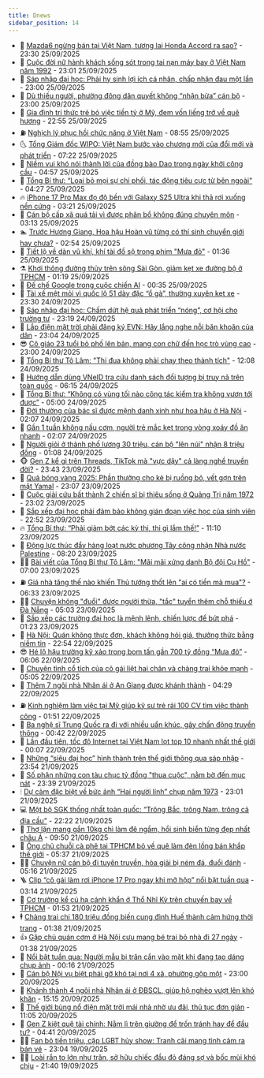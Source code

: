 ```yaml
---
title: Dnews
sidebar_position: 14
---
```


<!-- dantri-dnews:START -->
- 🤠 [Mazda6 ngừng bán tại Việt Nam, tương lai Honda Accord ra sao?](https://dantri.com.vn/o-to-xe-may/mazda6-ngung-ban-tai-viet-nam-tuong-lai-honda-accord-ra-sao-20250925141243880.htm) - 23:30 25/09/2025
- 🌈 [Cuộc đời nữ hành khách sống sót trong tai nạn máy bay ở Việt Nam năm 1992](https://dantri.com.vn/doi-song/cuoc-doi-nu-hanh-khach-song-sot-trong-tai-nan-may-bay-o-viet-nam-nam-1992-20250920233324407.htm) - 23:01 25/09/2025
- 🐎 [Sáp nhập đại học: Phải hy sinh lợi ích cá nhân, chấp nhận đau một lần](https://dantri.com.vn/giao-duc/sap-nhap-dai-hoc-phai-hy-sinh-loi-ich-ca-nhan-chap-nhan-dau-mot-lan-20250925215942679.htm) - 23:00 25/09/2025
- 👹 [Dù thiếu người, phường đông dân quyết không “nhận bừa” cán bộ](https://dantri.com.vn/noi-vu/du-thieu-nguoi-phuong-dong-dan-quyet-khong-nhan-bua-can-bo-20250924182222413.htm) - 23:00 25/09/2025
- 🫶 [Gia đình trí thức trẻ bỏ việc tiền tỷ ở Mỹ, đem vốn liếng trở về quê hương](https://dantri.com.vn/khoa-hoc/gia-dinh-tri-thuc-tre-bo-viec-tien-ty-o-my-dem-von-lieng-tro-ve-que-huong-20250924235755326.htm) - 22:55 25/09/2025
- ⛽️ [Nghịch lý phục hồi chức năng ở Việt Nam](https://dantri.com.vn/suc-khoe/nghich-ly-phuc-hoi-chuc-nang-o-viet-nam-20250924121246857.htm) - 08:55 25/09/2025
- 🌜 [Tổng Giám đốc WIPO: Việt Nam bước vào chương mới của đổi mới và phát triển](https://dantri.com.vn/khoa-hoc/tong-giam-doc-wipo-viet-nam-buoc-vao-chuong-moi-cua-doi-moi-va-phat-trien-20250925130359792.htm) - 07:22 25/09/2025
- 💪 [Niềm vui khó nói thành lời của đồng bào Dao trong ngày khởi công cầu](https://dantri.com.vn/tam-long-nhan-ai/niem-vui-kho-noi-thanh-loi-cua-dong-bao-dao-trong-ngay-khoi-cong-cau-20250923102015222.htm) - 04:57 25/09/2025
- 🎊 [Tổng Bí thư: “Loại bỏ mọi sự chi phối, tác động tiêu cực từ bên ngoài&quot;](https://dantri.com.vn/thoi-su/tong-bi-thu-loai-bo-moi-su-chi-phoi-tac-dong-tieu-cuc-tu-ben-ngoai-20250925100048748.htm) - 04:27 25/09/2025
- 🔥 [iPhone 17 Pro Max đọ độ bền với Galaxy S25 Ultra khi thả rơi xuống nền cứng](https://dantri.com.vn/cong-nghe/iphone-17-pro-max-do-do-ben-voi-galaxy-s25-ultra-khi-tha-roi-xuong-nen-cung-20250925035636062.htm) - 03:21 25/09/2025
- 👀 [Cán bộ cấp xã quá tải vì được phân bổ không đúng chuyên môn](https://dantri.com.vn/noi-vu/can-bo-cap-xa-qua-tai-vi-duoc-phan-bo-khong-dung-chuyen-mon-20250924184200841.htm) - 03:13 25/09/2025
- 🏊 [Trước Hương Giang, Hoa hậu Hoàn vũ từng có thí sinh chuyển giới hay chưa?](https://dantri.com.vn/giai-tri/truoc-huong-giang-hoa-hau-hoan-vu-tung-co-thi-sinh-chuyen-gioi-hay-chua-20250925094116406.htm) - 02:54 25/09/2025
- 🥸 [Tiết lộ về dàn vũ khí, khí tài đồ sộ trong phim &quot;Mưa đỏ&quot;](https://dantri.com.vn/giai-tri/tiet-lo-ve-dan-vu-khi-khi-tai-do-so-trong-phim-mua-do-20250925012235890.htm) - 01:36 25/09/2025
- ⚗️ [Khơi thông đường thủy trên sông Sài Gòn, giảm kẹt xe đường bộ ở TPHCM](https://dantri.com.vn/thoi-su/khoi-thong-duong-thuy-tren-song-sai-gon-giam-ket-xe-duong-bo-o-tphcm-20250923183533312.htm) - 01:19 25/09/2025
- 🐲 [Đế chế Google trong cuộc chiến AI](https://dantri.com.vn/cong-nghe/de-che-google-trong-cuoc-chien-ai-20250925003551744.htm) - 00:35 25/09/2025
- 🌁 [Tài xế mệt mỏi vì quốc lộ 51 dày đặc “ổ gà”, thường xuyên kẹt xe](https://dantri.com.vn/thoi-su/tai-xe-met-moi-vi-quoc-lo-51-day-dac-o-ga-thuong-xuyen-ket-xe-20250919122722613.htm) - 23:30 24/09/2025
- 🧐 [Sáp nhập đại học: Chấm dứt hệ quả phát triển “nóng”, cơ hội cho trường tư](https://dantri.com.vn/giao-duc/sap-nhap-dai-hoc-cham-dut-he-qua-phat-trien-nong-co-hoi-cho-truong-tu-20250924223025793.htm) - 23:19 24/09/2025
- 👹 [Lắp điện mặt trời phải đăng ký EVN: Hãy lắng nghe nỗi băn khoăn của dân](https://dantri.com.vn/ban-doc/lap-dien-mat-troi-phai-dang-ky-evn-hay-lang-nghe-noi-ban-khoan-cua-dan-20250922221326822.htm) - 23:04 24/09/2025
- 😎 [Cô giáo 23 tuổi bỏ phố lên bản, mang con chữ đến học trò vùng cao](https://dantri.com.vn/giao-duc/co-giao-23-tuoi-bo-pho-len-ban-mang-con-chu-den-hoc-tro-vung-cao-20250923122232485.htm) - 23:00 24/09/2025
- 🤭 [Tổng Bí thư Tô Lâm: &quot;Thi đua không phải chạy theo thành tích&quot;](https://dantri.com.vn/thoi-su/tong-bi-thu-to-lam-thi-dua-khong-phai-chay-theo-thanh-tich-20250924183700873.htm) - 12:08 24/09/2025
- 🦣 [Hướng dẫn dùng VNeID tra cứu danh sách đối tượng bị truy nã trên toàn quốc](https://dantri.com.vn/cong-nghe/huong-dan-dung-vneid-tra-cuu-danh-sach-doi-tuong-bi-truy-na-tren-toan-quoc-20250924030930469.htm) - 06:15 24/09/2025
- 🙉 [Tổng Bí thư: “Không có vùng tối nào công tác kiểm tra không vươn tới được”](https://dantri.com.vn/thoi-su/tong-bi-thu-khong-co-vung-toi-nao-cong-tac-kiem-tra-khong-vuon-toi-duoc-20250924114652852.htm) - 05:00 24/09/2025
- 🗽 [Đời thường của bác sĩ được mệnh danh xinh như hoa hậu ở Hà Nội](https://dantri.com.vn/doi-song/doi-thuong-cua-bac-si-duoc-menh-danh-xinh-nhu-hoa-hau-o-ha-noi-20250923201518901.htm) - 02:07 24/09/2025
- 🐻 [Gần 1 tuần không nấu cơm, người trẻ mắc kẹt trong vòng xoáy đồ ăn nhanh](https://dantri.com.vn/suc-khoe/gan-1-tuan-khong-nau-com-nguoi-tre-mac-ket-trong-vong-xoay-do-an-nhanh-20250820183258674.htm) - 02:07 24/09/2025
- 🫣 [Người giỏi ở thành phố lương 30 triệu, cán bộ &quot;lên núi&quot; nhận 8 triệu đồng](https://dantri.com.vn/noi-vu/nguoi-gioi-o-thanh-pho-luong-30-trieu-can-bo-len-nui-nhan-8-trieu-dong-20250922220838207.htm) - 01:08 24/09/2025
- 🐵 [Gen Z kể gì trên Threads, TikTok mà &quot;vực dậy&quot; cả làng nghề truyền đời?](https://dantri.com.vn/cong-nghe/gen-z-ke-gi-tren-threads-tiktok-ma-vuc-day-ca-lang-nghe-truyen-doi-20250922103245524.htm) - 23:43 23/09/2025
- 🥷 [Quả bóng vàng 2025: Phần thưởng cho kẻ bị ruồng bỏ, vết gợn trên mặt Yamal](https://dantri.com.vn/the-thao/qua-bong-vang-2025-phan-thuong-cho-ke-bi-ruong-bo-vet-gon-tren-mat-yamal-20250924012155529.htm) - 23:07 23/09/2025
- 🐻 [Cuộc giải cứu bất thành 2 chiến sĩ bị thiêu sống ở Quảng Trị năm 1972](https://dantri.com.vn/doi-song/cuoc-giai-cuu-bat-thanh-2-chien-si-bi-thieu-song-o-quang-tri-nam-1972-20250923094756984.htm) - 23:02 23/09/2025
- 🥸 [Sắp xếp đại học phải đảm bảo không gián đoạn việc học của sinh viên](https://dantri.com.vn/giao-duc/sap-xep-dai-hoc-phai-dam-bao-khong-gian-doan-viec-hoc-cua-sinh-vien-20250923223253693.htm) - 22:52 23/09/2025
- 🔥 [Tổng Bí thư: “Phải giảm bớt các kỳ thi, thi gì lắm thế!”](https://dantri.com.vn/thoi-su/tong-bi-thu-phai-giam-bot-cac-ky-thi-thi-gi-lam-the-20250923135319505.htm) - 11:10 23/09/2025
- 🥰 [Động lực thúc đẩy hàng loạt nước phương Tây công nhận Nhà nước Palestine](https://dantri.com.vn/the-gioi/dong-luc-thuc-day-hang-loat-nuoc-phuong-tay-cong-nhan-nha-nuoc-palestine-20250923144202782.htm) - 08:20 23/09/2025
- 👨‍🏫 [Bài viết của Tổng Bí thư Tô Lâm: &quot;Mãi mãi xứng danh Bộ đội Cụ Hồ&quot;](https://dantri.com.vn/thoi-su/bai-viet-cua-tong-bi-thu-to-lam-mai-mai-xung-danh-bo-doi-cu-ho-20250923134937453.htm) - 07:00 23/09/2025
- ⛽️ [Giá nhà tăng thế nào khiến Thủ tướng thốt lên &quot;ai có tiền mà mua&quot;?](https://dantri.com.vn/bat-dong-san/gia-nha-tang-the-nao-khien-thu-tuong-thot-len-ai-co-tien-ma-mua-20250923120356551.htm) - 06:33 23/09/2025
- 🧑‍💻 [Chuyện không &quot;đuổi&quot; được người thừa, &quot;tắc&quot; tuyển thêm chỗ thiếu ở Đà Nẵng](https://dantri.com.vn/noi-vu/chuyen-khong-duoi-duoc-nguoi-thua-tac-tuyen-them-cho-thieu-o-da-nang-20250922213612291.htm) - 05:03 23/09/2025
- 💪 [Sắp xếp các trường đại học là mệnh lệnh, chiến lược để bứt phá](https://dantri.com.vn/giao-duc/sap-xep-cac-truong-dai-hoc-la-menh-lenh-chien-luoc-de-but-pha-20250923080141277.htm) - 01:23 23/09/2025
- 🔭 [Hà Nội: Quán không thực đơn, khách không hỏi giá, thưởng thức bằng niềm tin](https://dantri.com.vn/du-lich/ha-noi-quan-khong-thuc-don-khach-khong-hoi-gia-thuong-thuc-bang-niem-tin-20250922170012330.htm) - 22:54 22/09/2025
- 😎 [Hé lộ hậu trường kỹ xảo trong bom tấn gần 700 tỷ đồng “Mưa đỏ”](https://dantri.com.vn/giai-tri/he-lo-hau-truong-ky-xao-trong-bom-tan-gan-700-ty-dong-mua-do-20250922113434861.htm) - 06:06 22/09/2025
- 🦩 [Chuyện tình cổ tích của cô gái liệt hai chân và chàng trai khỏe mạnh](https://dantri.com.vn/doi-song/chuyen-tinh-co-tich-cua-co-gai-liet-hai-chan-va-chang-trai-khoe-manh-20250918083331088.htm) - 05:05 22/09/2025
- 🐻 [Thêm 7 ngôi nhà Nhân ái ở An Giang được khánh thành](https://dantri.com.vn/tam-long-nhan-ai/them-7-ngoi-nha-nhan-ai-o-an-giang-duoc-khanh-thanh-20250922080941169.htm) - 04:29 22/09/2025
- ⛽️ [Kinh nghiệm làm việc tại Mỹ giúp kỹ sư trẻ rải 100 CV tìm việc thành công](https://dantri.com.vn/lao-dong-viec-lam/kinh-nghiem-lam-viec-tai-my-giup-ky-su-tre-rai-100-cv-tim-viec-thanh-cong-20250922014217877.htm) - 01:51 22/09/2025
- 📝 [Ba nghệ sĩ Trung Quốc ra đi với nhiều uẩn khúc, gây chấn động truyền thông](https://dantri.com.vn/giai-tri/ba-nghe-si-trung-quoc-ra-di-voi-nhieu-uan-khuc-gay-chan-dong-truyen-thong-20250921115353747.htm) - 00:42 22/09/2025
- 💯 [Lần đầu tiên, tốc độ Internet tại Việt Nam lọt top 10 nhanh nhất thế giới](https://dantri.com.vn/cong-nghe/lan-dau-tien-toc-do-internet-tai-viet-nam-lot-top-10-nhanh-nhat-the-gioi-20250922034628137.htm) - 00:07 22/09/2025
- 🤠 [Những “siêu đại học” hình thành trên thế giới thông qua sáp nhập](https://dantri.com.vn/the-gioi/nhung-sieu-dai-hoc-hinh-thanh-tren-the-gioi-thong-qua-sap-nhap-20250920092442290.htm) - 23:54 21/09/2025
- 🧐 [Số phận những con tàu chục tỷ đồng &quot;thua cuộc&quot;, nằm bờ đến mục nát](https://dantri.com.vn/thoi-su/so-phan-nhung-con-tau-chuc-ty-dong-thua-cuoc-nam-bo-den-muc-nat-20250918092919538.htm) - 23:39 21/09/2025
- 🕯 [Dự cảm đặc biệt về bức ảnh “Hai người lính” chụp năm 1973](https://dantri.com.vn/doi-song/du-cam-dac-biet-ve-buc-anh-hai-nguoi-linh-chup-nam-1973-20250918100719405.htm) - 23:01 21/09/2025
- 💻 [Một bộ SGK thống nhất toàn quốc: “Trông Bắc, trông Nam, trông cả địa cầu”](https://dantri.com.vn/giao-duc/mot-bo-sgk-thong-nhat-toan-quoc-trong-bac-trong-nam-trong-ca-dia-cau-20250922000027375.htm) - 22:22 21/09/2025
- 🌋 [Thợ lặn mang gần 10kg chì làm đê ngầm, hồi sinh biển từng đẹp nhất châu Á](https://dantri.com.vn/thoi-su/tho-lan-mang-gan-10kg-chi-lam-de-ngam-hoi-sinh-bien-tung-dep-nhat-chau-a-20250921125135574.htm) - 09:50 21/09/2025
- 🤖 [Ông chủ chuỗi cà phê tại TPHCM bỏ về quê làm đèn lồng bán khắp thế giới](https://dantri.com.vn/lao-dong-viec-lam/ong-chu-chuoi-ca-phe-tai-tphcm-bo-ve-que-lam-den-long-ban-khap-the-gioi-20250920105008460.htm) - 05:37 21/09/2025
- 🧑‍💻 [Chuyện nữ cán bộ đi tuyên truyền, hòa giải bị ném đá, đuổi đánh](https://dantri.com.vn/noi-vu/chuyen-nu-can-bo-di-tuyen-truyen-hoa-giai-bi-nem-da-duoi-danh-20250917125125912.htm) - 05:16 21/09/2025
- 🪜 [Clip “cô gái làm rơi iPhone 17 Pro ngay khi mở hộp” nổi bật tuần qua](https://dantri.com.vn/cong-nghe/clip-co-gai-lam-roi-iphone-17-pro-ngay-khi-mo-hop-noi-bat-tuan-qua-20250921074311127.htm) - 03:14 21/09/2025
- 🚀 [Cơ trưởng kể cú hạ cánh khẩn ở Thổ Nhĩ Kỳ trên chuyến bay về TPHCM](https://dantri.com.vn/thoi-su/co-truong-ke-cu-ha-canh-khan-o-tho-nhi-ky-tren-chuyen-bay-ve-tphcm-20250920133015922.htm) - 01:53 21/09/2025
- 🕴 [Chàng trai chi 180 triệu đồng biến cung đình Huế thành cảm hứng thời trang](https://dantri.com.vn/giai-tri/chang-trai-chi-180-trieu-dong-bien-cung-dinh-hue-thanh-cam-hung-thoi-trang-20250917171351983.htm) - 01:38 21/09/2025
- 👍 [Gặp chủ quán cơm ở Hà Nội cưu mang bé trai bỏ nhà đi 27 ngày](https://dantri.com.vn/doi-song/gap-chu-quan-com-o-ha-noi-cuu-mang-be-trai-bo-nha-di-27-ngay-20250920092217394.htm) - 01:38 21/09/2025
- 🥳 [Nổi bật tuần qua: Người mẫu bị trăn cắn vào mặt khi đang tạo dáng chụp ảnh](https://dantri.com.vn/khoa-hoc/noi-bat-tuan-qua-nguoi-mau-bi-tran-can-vao-mat-khi-dang-tao-dang-chup-anh-20250921045346014.htm) - 00:16 21/09/2025
- 🥳 [Cán bộ Nội vụ biệt phái gỡ khó tại nơi 4 xã, phường gộp một](https://dantri.com.vn/noi-vu/can-bo-noi-vu-biet-phai-go-kho-tai-noi-4-xa-phuong-gop-mot-20250920121051657.htm) - 23:00 20/09/2025
- 🦩 [Khánh thành 4 ngôi nhà Nhân ái ở ĐBSCL, giúp hộ nghèo vượt lên khó khăn](https://dantri.com.vn/tam-long-nhan-ai/khanh-thanh-4-ngoi-nha-nhan-ai-o-dbscl-giup-ho-ngheo-vuot-len-kho-khan-20250920102144913.htm) - 15:15 20/09/2025
- 🗽 [Thế giới bùng nổ điện mặt trời mái nhà nhờ ưu đãi, thủ tục đơn giản](https://dantri.com.vn/kinh-doanh/the-gioi-bung-no-dien-mat-troi-mai-nha-nho-uu-dai-thu-tuc-don-gian-20250919133740626.htm) - 11:05 20/09/2025
- 🤖 [Gen Z kiệt quệ tài chính: Nằm lì trên giường để trốn tránh hay để đầu tư?](https://dantri.com.vn/kinh-doanh/gen-z-kiet-que-tai-chinh-nam-li-tren-giuong-de-tron-tranh-hay-de-dau-tu-20250919223146983.htm) - 04:41 20/09/2025
- 🧑‍🏫 [Fan bỏ tiền triệu, cặp LGBT hủy show: Tranh cãi mang tình cảm ra bán vé](https://dantri.com.vn/giai-tri/fan-bo-tien-trieu-cap-lgbt-huy-show-tranh-cai-mang-tinh-cam-ra-ban-ve-20250917095304306.htm) - 23:04 19/09/2025
- 👨‍🏫 [Loài rắn to lớn như trăn, sở hữu chiếc đầu đỏ đáng sợ và bốc mùi khó chịu](https://dantri.com.vn/khoa-hoc/loai-ran-to-lon-nhu-tran-so-huu-chiec-dau-do-dang-so-va-boc-mui-kho-chiu-20250920043423470.htm) - 21:40 19/09/2025<!-- dantri-dnews:END -->
